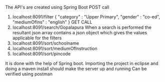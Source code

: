 The API's are created using Spring Boot
POST call
1. localhost:8091/filter
{
"category" : "Upper Primary",
"gender" : "co-ed",
"mediumOfIns" : "english"
}
GET CALL
1. localhost:8091/search/Gopalapura
	When a search is performed the resultant json array contains a json object which gives the values applicable for the filters
2. localhost:8091/sort/schoolname
3. localhost:8091/sort/mediumOfInstruction
4. localhost:8091/sort/pincode

It is done with the help of Spring boot.
Importing the project in eclipse and doing a maven install should make the server up and running
Can be verified using postman 
